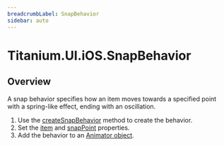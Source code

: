 ```yaml
---
breadcrumbLabel: SnapBehavior
sidebar: auto
---
```


# Titanium.UI.iOS.SnapBehavior

<ProxySummary/>

## Overview

A snap behavior specifies how an item moves towards a specified point with a spring-like
effect, ending with an oscillation.

  1. Use the [createSnapBehavior](Titanium.UI.iOS.createSnapBehavior) method to create the behavior.
  2. Set the [item](Titanium.UI.iOS.SnapBehavior.item) and
     [snapPoint](Titanium.UI.iOS.SnapBehavior.snapPoint) properties.
  3. Add the behavior to an [Animator object](Titanium.UI.iOS.Animator).

<ApiDocs/>
